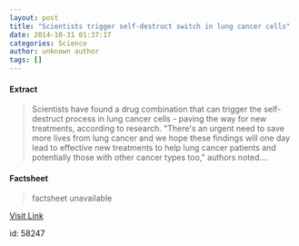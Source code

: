 ```yaml
---
layout: post
title: "Scientists trigger self-destruct switch in lung cancer cells"
date: 2014-10-31 01:37:17
categories: Science
author: unknown author
tags: []
---
```



#### Extract
>Scientists have found a drug combination that can trigger the self-destruct process in lung cancer cells - paving the way for new treatments, according to research. "There's an urgent need to save more lives from lung cancer and we hope these findings will one day lead to effective new treatments to help lung cancer patients and potentially those with other cancer types too," authors noted....

#### Factsheet
>factsheet unavailable

[Visit Link](http://feeds.sciencedaily.com/~r/sciencedaily/~3/h06p6AYAcE0/141030213717.htm)

id:   58247


